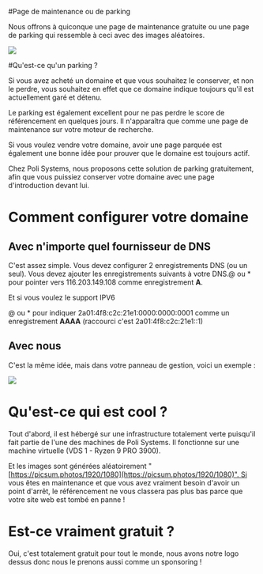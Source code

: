 <!-- -->
#Page de maintenance ou de parking

Nous offrons à quiconque une page de maintenance gratuite ou une page de parking qui ressemble à ceci avec des images aléatoires.

![](https://i.imgur.com/JBR9jok.png)

#Qu'est-ce qu'un parking ?

Si vous avez acheté un domaine et que vous souhaitez le conserver, et non le perdre, vous souhaitez en effet que ce domaine indique toujours qu'il est actuellement garé et détenu.

Le parking est également excellent pour ne pas perdre le score de référencement en quelques jours. Il n'apparaîtra que comme une page de maintenance sur votre moteur de recherche.

Si vous voulez vendre votre domaine, avoir une page parquée est également une bonne idée pour prouver que le domaine est toujours actif.

Chez Poli Systems, nous proposons cette solution de parking gratuitement, afin que vous puissiez conserver votre domaine avec une page d'introduction devant lui. 

# Comment configurer votre domaine

## Avec n'importe quel fournisseur de DNS

C'est assez simple. Vous devez configurer 2 enregistrements DNS (ou un seul). Vous devez ajouter les enregistrements suivants à votre DNS.@ ou \* pour pointer vers 116.203.149.108 comme enregistrement **A**.

Et si vous voulez le support IPV6

@ ou \* pour indiquer 2a01:4f8:c2c:21e1:0000:0000:0001 comme un enregistrement **AAAA** (raccourci c'est 2a01:4f8:c2c:21e1::1)

## Avec nous

C'est la même idée, mais dans votre panneau de gestion, voici un exemple :

![](https://i.imgur.com/IrZbIUe.png)

# Qu'est-ce qui est cool ?

Tout d'abord, il est hébergé sur une infrastructure totalement verte puisqu'il fait partie de l'une des machines de Poli Systems. Il fonctionne sur une machine virtuelle (VDS 1 - Ryzen 9 PRO 3900).

Et les images sont générées aléatoirement "[https://picsum.photos/1920/1080](https://picsum.photos/1920/1080)". Si vous êtes en maintenance et que vous avez vraiment besoin d'avoir un point d'arrêt, le référencement ne vous classera pas plus bas parce que votre site web est tombé en panne !

# Est-ce vraiment gratuit ?

Oui, c'est totalement gratuit pour tout le monde, nous avons notre logo dessus donc nous le prenons aussi comme un sponsoring !
